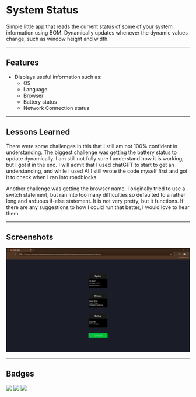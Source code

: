 
# System Status

Simple little app that reads the current status of some of your system information using BOM. Dynamically updates whenever the dynamic values change, such as window height and width.

---

## Features

- Displays useful information such as:
    - OS
    - Language
    - Browser
    - Battery status
    - Network Connection status

---

## Lessons Learned

There were some challenges in this that I still am not 100% confident in understanding. The biggest challenge was getting the battery status to update dynamically. I am still not fully sure I understand how it is working, but I got it in the end. I will admit that I used chatGPT to start to get an understanding, and while I used AI I still wrote the code myself first and got it to check when I ran into roadblocks.

Another challenge was getting the browser name. I originally tried to use a switch statement, but ran into too many difficulties so defaulted to a rather long and arduous if-else statement. It is not very pretty, but it functions. If there are any suggestions to how I could run that better, I would love to hear them

---

## Screenshots

![App Screenshot](./assets/img/screenshot.png)

---

## Badges

<p float="left">
  <img 
  src="https://img.shields.io/badge/html5-%23E34F26.svg?style=for-the-badge&logo=html5&logoColor=white" width="100" 
  />
  <img 
  src="https://img.shields.io/badge/css3-%231572B6.svg?style=for-the-badge&logo=css3&logoColor=white" width="85" 
  /> 
  <img
  src="https://img.shields.io/badge/javascript-grey?style=for-the-badge&logo=javascript"
  />
</p>

